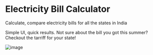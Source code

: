 # Electricity Bill Calculator

Calculate, compare electricity bills for all the states in India

Simple UI, quick results. Not sure about the bill you got this summer? Checkout the tarriff for your state!

![image](https://github.com/karthi209/electricity-bill-calculator/assets/63890769/39384d9e-6aff-4ce7-8c67-5da8af607ad0)

